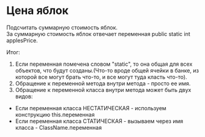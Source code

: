 # Цена яблок
Подсчитать суммарную стоимость яблок.  
За суммарную стоимость яблок отвечает переменная public static int applesPrice.
  
Итог:
1. Если переменная помечена словом "static", то она общая для всех объектов, что будут созданы.(Что-то вроде общей ячейки в банке, из которой все могут брать что-то, и все могут туда класть что-то).
2. Обращение к переменной метода внутри метода - просто ее имя.
3. Обращение к переменной класса внутри метода может быть двух видов:
* Если переменная класса НЕСТАТИЧЕСКАЯ - используем конструкцию this.переменная
* Если переменная класса СТАТИЧЕСКАЯ - вызываем через имя класса - ClassName.переменная 